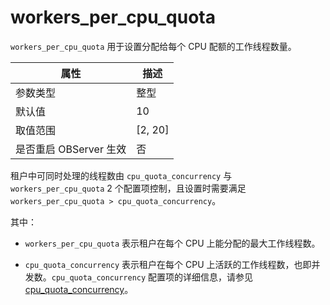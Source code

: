 workers_per_cpu_quota 
==========================================

`workers_per_cpu_quota` 用于设置分配给每个 CPU 配额的工作线程数量。


|  **属性** |  **描述**   |
|-------------------------|-----------|
| 参数类型                    | 整型        |
| 默认值                     | 10        |
| 取值范围                    | \[2, 20\] |
| 是否重启 OBServer 生效        | 否         |



租户中可同时处理的线程数由 `cpu_quota_concurrency` 与 `workers_per_cpu_quota` 2 个配置项控制，且设置时需要满足 `workers_per_cpu_quota > cpu_quota_concurrency`。

其中：

* `workers_per_cpu_quota` 表示租户在每个 CPU 上能分配的最大工作线程数。

  

* `cpu_quota_concurrency` 表示租户在每个 CPU 上活跃的工作线程数，也即并发数。`cpu_quota_concurrency` 配置项的详细信息，请参见 [cpu_quota_concurrency](/en-US/13.reference-guide/3.system-configuration-items/36.cpu_quota_concurrency.md)。

  



